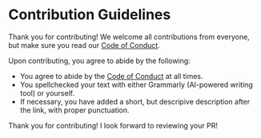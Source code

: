 # Contribution Guidelines

Thank you for contributing! We welcome all contributions from everyone, but make sure you read our [Code of Conduct](CODE_OF_CONDUCT.md).

Upon contributing, you agree to abide by the following:

* You agree to abide by the [Code of Conduct](CODE_OF_CONDUCT.md) at all times.
* You spellchecked your text with either Grammarly (AI-powered writing tool) or yourself.
* If necessary, you have added a short, but descripive description after the link, with proper punctuation.

Thank you for contributing! I look forward to reviewing your PR!